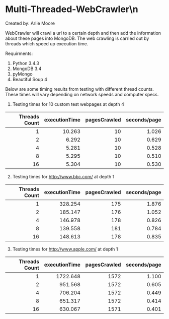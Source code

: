 # Multi-Threaded-WebCrawler\n

Created by: Arlie Moore

WebCrawler will crawl a url to a certain depth
and then add the information about these pages
into MongoDB. The web crawling is carried out
by threads which speed up execution time.


Requirments:

1. Python 3.4.3
2. MongoDB 3.4
4. pyMongo
3. Beautiful Soup 4


Below are some timing results from testing with 
different thread counts. These times will vary
depending on network speeds and computer
specs. 

1. Testing times for 10 custom test webpages at depth 4

| Threads Count | executionTime | pagesCrawled | seconds/page |
|--------------:|--------------:|-------------:|-------------:|
|              1|         10.263|            10|         1.026|
|              2|          6.292|            10|         0.629|
|              4|          5.281|            10|         0.528|
|              8|          5.295|            10|         0.510|
|             16|          5.304|            10|         0.530|

2. Testing times for http://www.bbc.com/ at depth 1

| Threads Count | executionTime | pagesCrawled | seconds/page |
|--------------:|--------------:|-------------:|-------------:|
|              1|        328.254|           175|         1.876|
|              2|        185.147|           176|         1.052|
|              4|        146.978|           178|         0.826|
|              8|        139.558|           181|         0.784|
|             16|        148.613|           178|         0.835|

3. Testing times for http://www.apple.com/ at depth 1

| Threads Count | executionTime | pagesCrawled | seconds/page |
|--------------:|--------------:|-------------:|-------------:|
|              1|       1722.648|          1572|         1.100|
|              2|        951.568|          1572|         0.605|
|              4|        706.204|          1572|         0.449|
|              8|        651.317|          1572|         0.414|
|             16|        630.067|          1571|         0.401|
